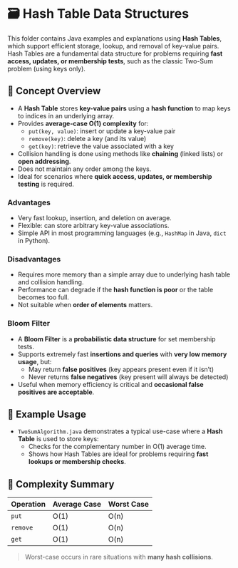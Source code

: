 # 🗃️ Hash Table Data Structures

This folder contains Java examples and explanations using **Hash Tables**, which support efficient storage, lookup, and removal of key-value pairs. Hash Tables are a fundamental data structure for problems requiring **fast access, updates, or membership tests**, such as the classic Two-Sum problem (using keys only).

## 📌 Concept Overview

- A **Hash Table** stores **key-value pairs** using a **hash function** to map keys to indices in an underlying array.  
- Provides **average-case O(1) complexity** for:
  - `put(key, value)`: insert or update a key-value pair
  - `remove(key)`: delete a key (and its value)
  - `get(key)`: retrieve the value associated with a key  
- Collision handling is done using methods like **chaining** (linked lists) or **open addressing**.  
- Does not maintain any order among the keys.  
- Ideal for scenarios where **quick access, updates, or membership testing** is required.  

### Advantages

- Very fast lookup, insertion, and deletion on average.
- Flexible: can store arbitrary key-value associations.
- Simple API in most programming languages (e.g., `HashMap` in Java, `dict` in Python).  

### Disadvantages

- Requires more memory than a simple array due to underlying hash table and collision handling.  
- Performance can degrade if the **hash function is poor** or the table becomes too full.  
- Not suitable when **order of elements** matters.  

### Bloom Filter

- A **Bloom Filter** is a **probabilistic data structure** for set membership tests.  
- Supports extremely fast **insertions and queries** with **very low memory usage**, but:
  - May return **false positives** (key appears present even if it isn’t)
  - Never returns **false negatives** (key present will always be detected)  
- Useful when memory efficiency is critical and **occasional false positives are acceptable**.  

## 📌 Example Usage

- `TwoSumAlgorithm.java` demonstrates a typical use-case where a **Hash Table** is used to store keys:
  - Checks for the complementary number in O(1) average time.  
  - Shows how Hash Tables are ideal for problems requiring **fast lookups or membership checks**.  

## 🚀 Complexity Summary

| Operation       | Average Case | Worst Case |
|-----------------|-------------|------------|
| `put`           | O(1)        | O(n)       |
| `remove`        | O(1)        | O(n)       |
| `get`           | O(1)        | O(n)       |

> Worst-case occurs in rare situations with **many hash collisions**.